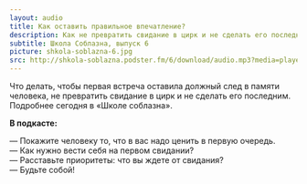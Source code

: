 ```yaml
---
layout: audio
title: Как оставить правильное впечатление?
description: Как не превратить свидание в цирк и не сделать его последним.
subtitle: Школа Соблазна, выпуск 6
picture: shkola-soblazna-6.jpg
src: http://shkola-soblazna.podster.fm/6/download/audio.mp3?media=player
---
```


Что делать, чтобы первая встреча оставила должный след в памяти человека, не превратить свидание в цирк и не сделать его последним. Подробнее сегодня в «Школе соблазна».

**В подкасте:**

— Покажите человеку то, что в вас надо ценить в первую очередь.  
— Как нужно вести себя на первом свидании?  
— Расставьте приоритеты: что вы ждете от свидания?  
— Будьте собой!   
